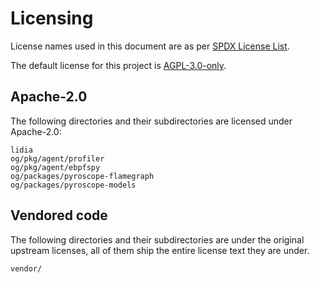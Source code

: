 # Licensing

License names used in this document are as per [SPDX License List](https://spdx.org/licenses/).

The default license for this project is [AGPL-3.0-only](LICENSE).

## Apache-2.0

The following directories and their subdirectories are licensed under Apache-2.0:
```
lidia
og/pkg/agent/profiler
og/pkg/agent/ebpfspy
og/packages/pyroscope-flamegraph
og/packages/pyroscope-models
```

## Vendored code

The following directories and their subdirectories are under the original upstream licenses, all of them ship the entire license text they are under.

```
vendor/
```
